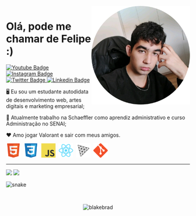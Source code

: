 <img src = "me.png" width = "270px" align = "right">

# Olá, pode me chamar de Felipe :)

<div id="badges">  
  <a href = "https://www.youtube.com/channel/UCG-F3znqwwERfkNiV6MH0ww">
  <img src="https://img.shields.io/badge/YouTube-d83b7d?style=for-the-badge&logo=youtube&logoColor=white" alt="Youtube Badge"/>
  </a>
  
  <a href = "https://instagram.com/madebyfelipe.dev">
    <img src="https://img.shields.io/badge/Instagram-1e0e31?style=for-the-badge&logo=instagram&logoColor=white" alt="Instagram Badge"/>
  </a>
  
  <a href = "https://twitter.com/aragxmi">
    <img src="https://img.shields.io/badge/Twitter-d83b7d?style=for-the-badge&logo=twitter&logoColor=white" alt="Twitter Badge"/>
  </a>
  
  <a href = "https://www.linkedin.com/in/madebyfelipe/">
    <img src="https://img.shields.io/badge/Linkedin-1e0e31?style=for-the-badge&logo=linkedin&logoColor=white" alt="Linkedin Badge"/>
  </a>
</div>

🖥 Eu sou um estudante autodidata de desenvolvimento web, artes digitais e marketing empresarial;

🤵 Atualmente trabalho na Schaeffler como aprendiz administrativo e curso Administração no SENAI; 

❤ Amo jogar Valorant e sair com meus amigos. 

<div>
  <img src="https://github.com/devicons/devicon/blob/master/icons/html5/html5-original.svg" title="html" alt="html" width="40" height="40"/>&nbsp;
  <img src="https://github.com/devicons/devicon/blob/master/icons/css3/css3-original.svg" title="css3" alt="css3" width="40" height="40"/>&nbsp;
  <img src="https://github.com/devicons/devicon/blob/master/icons/javascript/javascript-original.svg" title="javascript" alt="javascript" width="40" height="40"/>&nbsp; 
  <img src="https://github.com/devicons/devicon/blob/master/icons/react/react-original.svg" title="react" alt="react" width="40" height="40"/>&nbsp;
  <img src="https://github.com/devicons/devicon/blob/master/icons/threejs/threejs-original.svg" title="react" alt="react" width="40" height="40"/>&nbsp;
  <img src="https://github.com/devicons/devicon/blob/master/icons/git/git-original.svg" title="git" alt="git" width="40" height="40"/>&nbsp;
</div>

---
<div align = "left">  
  <img height = "200em" src="https://github-readme-stats.vercel.app/api?username=blakebrad&show_icons=true&show_icons=true&theme=synthwave&count_private=true" />
  <img height = "200em" src="https://github-readme-stats.vercel.app/api/top-langs/?username=blakebrad&show_icons=true&theme=synthwave&count_private=true"/>
</div>

![snake](https://raw.githubusercontent.com/blueedgetechno/blueedgetechno/output/github-contribution-grid-snake.svg)

<br>
<p align="center"><p align="center"> <img src="https://komarev.com/ghpvc/?username=blakebrad" alt="blakebrad"/></p></p>
<br>
